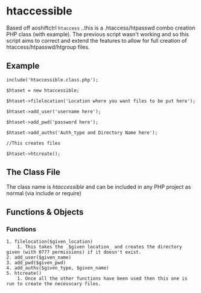 htaccessible
============

Based off aoshiftctrl `htaccess` ..this is a .htaccess/htpasswd combo creation PHP class (with example). The previous script wasn't working and so this script aims to correct and extend the features to allow for full creation of htaccess/htpasswd/htgroup files.

Example
-------

    include('htaccessible.class.php');
   
    $htaset = new htaccessible;
   
    $htaset->filelocation('Location where you want files to be put here');
   
    $htaset->add_user('username here');
   
    $htaset->add_pwd('password here');
    
    $htaset->add_auths('Auth_type and Directory Name here');
	 
    //This creates files
   
    $htaset->htcreate(); 


The Class File
--------------

The class name is _htaccessible_ and can be included in any PHP project as normal (via include or require)



Functions & Objects
-------------------

### Functions ###

	1. filelocation($given_location)
		1. This takes the _$given location_ and creates the directory given (with 0777 permissions) if it doesn't exist.
	2. add_user($given_name)
	3. add_pwd($given_pwd)	
	4. add_auths($given_type, $given_name)
	5. htcreate()
		1. Once all the other functions have been used then this one is run to create the necesscary files.
